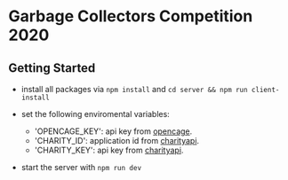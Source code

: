# Garbage Collectors Competition 2020

## Getting Started

- install all packages via ```npm install``` and ```cd server && npm run client-install```

- set the following enviromental variables:  
    - 'OPENCAGE_KEY': api key from [opencage](https://opencagedata.com/).
    - 'CHARITY_ID': application id from [charityapi](https://charity.3scale.net/).
    - 'CHARITY_KEY': api key from [charityapi](https://charity.3scale.net/).

- start the server with ```npm run dev```
